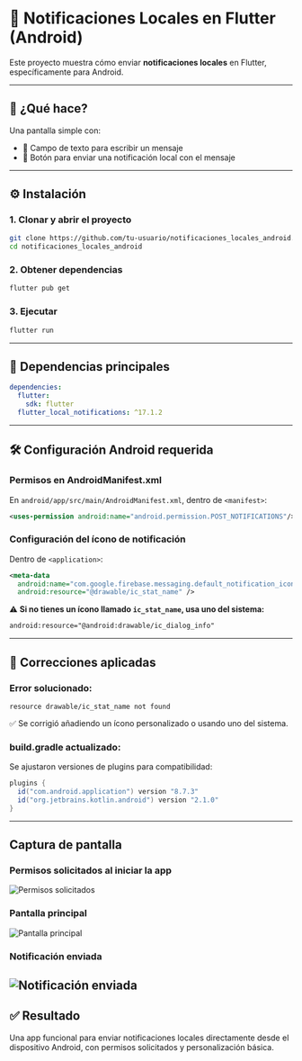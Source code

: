 # 📲 Notificaciones Locales en Flutter (Android)

Este proyecto muestra cómo enviar **notificaciones locales** en Flutter, específicamente para Android.

---

## 🚀 ¿Qué hace?

Una pantalla simple con:
- 📝 Campo de texto para escribir un mensaje
- 🔘 Botón para enviar una notificación local con el mensaje

---

## ⚙️ Instalación

### 1. Clonar y abrir el proyecto

```bash
git clone https://github.com/tu-usuario/notificaciones_locales_android.git
cd notificaciones_locales_android
```

### 2. Obtener dependencias

```bash
flutter pub get
```

### 3. Ejecutar

```bash
flutter run
```

---

## 🧱 Dependencias principales

```yaml
dependencies:
  flutter:
    sdk: flutter
  flutter_local_notifications: ^17.1.2
```

---

## 🛠️ Configuración Android requerida

### Permisos en AndroidManifest.xml

En `android/app/src/main/AndroidManifest.xml`, dentro de `<manifest>`:

```xml
<uses-permission android:name="android.permission.POST_NOTIFICATIONS"/>
```

### Configuración del ícono de notificación

Dentro de `<application>`:

```xml
<meta-data
  android:name="com.google.firebase.messaging.default_notification_icon"
  android:resource="@drawable/ic_stat_name" />
```

⚠️ **Si no tienes un ícono llamado `ic_stat_name`, usa uno del sistema:**
```xml
android:resource="@android:drawable/ic_dialog_info"
```

---

## 🧩 Correcciones aplicadas

### Error solucionado:
```
resource drawable/ic_stat_name not found
```
✅ Se corrigió añadiendo un ícono personalizado o usando uno del sistema.

### build.gradle actualizado:
Se ajustaron versiones de plugins para compatibilidad:

```groovy
plugins {
  id("com.android.application") version "8.7.3"
  id("org.jetbrains.kotlin.android") version "2.1.0"
}
```

---
## Captura de pantalla
### Permisos solicitados al iniciar la app
<!-- en folder images -->
![Permisos solicitados](images/sc1.jpeg)
### Pantalla principal
![Pantalla principal](images/sc2.jpeg)
### Notificación enviada
![Notificación enviada](images/sc3.jpeg)
---
## ✅ Resultado

Una app funcional para enviar notificaciones locales directamente desde el dispositivo Android, con permisos solicitados y personalización básica.